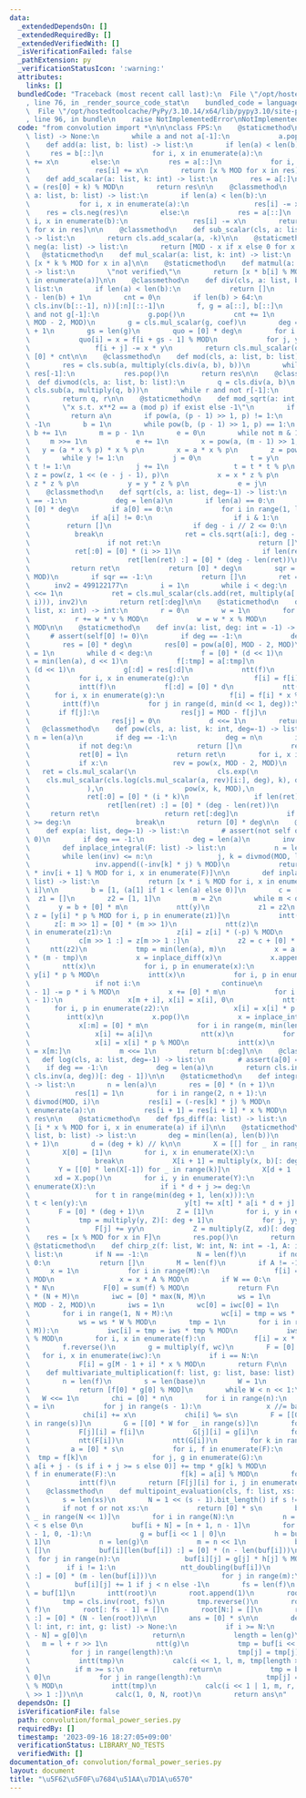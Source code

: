 ```yaml
---
data:
  _extendedDependsOn: []
  _extendedRequiredBy: []
  _extendedVerifiedWith: []
  _isVerificationFailed: false
  _pathExtension: py
  _verificationStatusIcon: ':warning:'
  attributes:
    links: []
  bundledCode: "Traceback (most recent call last):\n  File \"/opt/hostedtoolcache/PyPy/3.10.14/x64/lib/pypy3.10/site-packages/onlinejudge_verify/documentation/build.py\"\
    , line 76, in _render_source_code_stat\n    bundled_code = language.bundle(\n\
    \  File \"/opt/hostedtoolcache/PyPy/3.10.14/x64/lib/pypy3.10/site-packages/onlinejudge_verify/languages/python.py\"\
    , line 96, in bundle\n    raise NotImplementedError\nNotImplementedError\n"
  code: "from convolution import *\n\n\nclass FPS:\n    @staticmethod\n    def shrink(a:\
    \ list) -> None:\n        while a and not a[-1]:\n            a.pop()\n\n    @staticmethod\n\
    \    def add(a: list, b: list) -> list:\n        if len(a) < len(b):\n       \
    \     res = b[::]\n            for i, x in enumerate(a):\n                res[i]\
    \ += x\n        else:\n            res = a[::]\n            for i, x in enumerate(b):\n\
    \                res[i] += x\n        return [x % MOD for x in res]\n\n    @staticmethod\n\
    \    def add_scalar(a: list, k: int) -> list:\n        res = a[:]\n        res[0]\
    \ = (res[0] + k) % MOD\n        return res\n\n    @classmethod\n    def sub(cls,\
    \ a: list, b: list) -> list:\n        if len(a) < len(b):\n            res = b[::]\n\
    \            for i, x in enumerate(a):\n                res[i] -= x\n        \
    \    res = cls.neg(res)\n        else:\n            res = a[::]\n            for\
    \ i, x in enumerate(b):\n                res[i] -= x\n        return [x % MOD\
    \ for x in res]\n\n    @classmethod\n    def sub_scalar(cls, a: list, k: int)\
    \ -> list:\n        return cls.add_scalar(a, -k)\n\n    @staticmethod\n    def\
    \ neg(a: list) -> list:\n        return [MOD - x if x else 0 for x in a]\n\n \
    \   @staticmethod\n    def mul_scalar(a: list, k: int) -> list:\n        return\
    \ [x * k % MOD for x in a]\n\n    @staticmethod\n    def matmul(a: list, b: list)\
    \ -> list:\n        \"not verified\"\n        return [x * b[i] % MOD for i, x\
    \ in enumerate(a)]\n\n    @classmethod\n    def div(cls, a: list, b: list) ->\
    \ list:\n        if len(a) < len(b):\n            return []\n        n = len(a)\
    \ - len(b) + 1\n        cnt = 0\n        if len(b) > 64:\n            return multiply(a[::-1][:n],\
    \ cls.inv(b[::-1], n))[:n][::-1]\n        f, g = a[::], b[::]\n        while g\
    \ and not g[-1]:\n            g.pop()\n            cnt += 1\n        coef = pow(g[-1],\
    \ MOD - 2, MOD)\n        g = cls.mul_scalar(g, coef)\n        deg = len(f) - len(g)\
    \ + 1\n        gs = len(g)\n        quo = [0] * deg\n        for i in range(deg)[::-1]:\n\
    \            quo[i] = x = f[i + gs - 1] % MOD\n            for j, y in enumerate(g):\n\
    \                f[i + j] -= x * y\n        return cls.mul_scalar(quo, coef) +\
    \ [0] * cnt\n\n    @classmethod\n    def mod(cls, a: list, b: list) -> list:\n\
    \        res = cls.sub(a, multiply(cls.div(a, b), b))\n        while res and not\
    \ res[-1]:\n            res.pop()\n        return res\n\n    @classmethod\n  \
    \  def divmod(cls, a: list, b: list):\n        q = cls.div(a, b)\n        r =\
    \ cls.sub(a, multiply(q, b))\n        while r and not r[-1]:\n            r.pop()\n\
    \        return q, r\n\n    @staticmethod\n    def mod_sqrt(a: int, p: int):\n\
    \        \"x s.t. x**2 == a (mod p) if exist else -1\"\n        if a < 2:\n  \
    \          return a\n        if pow(a, (p - 1) >> 1, p) != 1:\n            return\
    \ -1\n        b = 1\n        while pow(b, (p - 1) >> 1, p) == 1:\n           \
    \ b += 1\n        m = p - 1\n        e = 0\n        while not m & 1:\n       \
    \     m >>= 1\n            e += 1\n        x = pow(a, (m - 1) >> 1, p)\n     \
    \   y = (a * x % p) * x % p\n        x = a * x % p\n        z = pow(b, m, p)\n\
    \        while y != 1:\n            j = 0\n            t = y\n            while\
    \ t != 1:\n                j += 1\n                t = t * t % p\n           \
    \ z = pow(z, 1 << (e - j - 1), p)\n            x = x * z % p\n            z =\
    \ z * z % p\n            y = y * z % p\n            e = j\n        return x\n\n\
    \    @classmethod\n    def sqrt(cls, a: list, deg=-1) -> list:\n        if deg\
    \ == -1:\n            deg = len(a)\n        if len(a) == 0:\n            return\
    \ [0] * deg\n        if a[0] == 0:\n            for i in range(1, len(a)):\n \
    \               if a[i] != 0:\n                    if i & 1:\n               \
    \         return []\n                    if deg - i // 2 <= 0:\n             \
    \           break\n                    ret = cls.sqrt(a[i:], deg - i // 2)\n \
    \                   if not ret:\n                        return []\n         \
    \           ret[:0] = [0] * (i >> 1)\n                    if len(ret) < deg:\n\
    \                        ret[len(ret) :] = [0] * (deg - len(ret))\n          \
    \          return ret\n            return [0] * deg\n        sqr = cls.mod_sqrt(a[0],\
    \ MOD)\n        if sqr == -1:\n            return []\n        ret = [sqr]\n  \
    \      inv2 = 499122177\n        i = 1\n        while i < deg:\n            i\
    \ <<= 1\n            ret = cls.mul_scalar(cls.add(ret, multiply(a[:i], cls.inv(ret,\
    \ i))), inv2)\n        return ret[:deg]\n\n    @staticmethod\n    def eval(a:\
    \ list, x: int) -> int:\n        r = 0\n        w = 1\n        for v in a:\n \
    \           r += w * v % MOD\n            w = w * x % MOD\n        return r %\
    \ MOD\n\n    @staticmethod\n    def inv(a: list, deg: int = -1) -> list:\n   \
    \     # assert(self[0] != 0)\n        if deg == -1:\n            deg = len(a)\n\
    \        res = [0] * deg\n        res[0] = pow(a[0], MOD - 2, MOD)\n        d\
    \ = 1\n        while d < deg:\n            f = [0] * (d << 1)\n            tmp\
    \ = min(len(a), d << 1)\n            f[:tmp] = a[:tmp]\n            g = [0] *\
    \ (d << 1)\n            g[:d] = res[:d]\n            ntt(f)\n            ntt(g)\n\
    \            for i, x in enumerate(g):\n                f[i] = f[i] * x % MOD\n\
    \            intt(f)\n            f[:d] = [0] * d\n            ntt(f)\n      \
    \      for i, x in enumerate(g):\n                f[i] = f[i] * x % MOD\n    \
    \        intt(f)\n            for j in range(d, min(d << 1, deg)):\n         \
    \       if f[j]:\n                    res[j] = MOD - f[j]\n                else:\n\
    \                    res[j] = 0\n            d <<= 1\n        return res\n\n \
    \   @classmethod\n    def pow(cls, a: list, k: int, deg=-1) -> list:\n       \
    \ n = len(a)\n        if deg == -1:\n            deg = n\n        if k == 0:\n\
    \            if not deg:\n                return []\n            ret = [0] * deg\n\
    \            ret[0] = 1\n            return ret\n        for i, x in enumerate(a):\n\
    \            if x:\n                rev = pow(x, MOD - 2, MOD)\n             \
    \   ret = cls.mul_scalar(\n                    cls.exp(\n                    \
    \    cls.mul_scalar(cls.log(cls.mul_scalar(a, rev)[i:], deg), k), deg\n      \
    \              ),\n                    pow(x, k, MOD),\n                )\n  \
    \              ret[:0] = [0] * (i * k)\n                if len(ret) < deg:\n \
    \                   ret[len(ret) :] = [0] * (deg - len(ret))\n               \
    \     return ret\n                return ret[:deg]\n            if (i + 1) * k\
    \ >= deg:\n                break\n        return [0] * deg\n\n    @staticmethod\n\
    \    def exp(a: list, deg=-1) -> list:\n        # assert(not self or self[0] ==\
    \ 0)\n        if deg == -1:\n            deg = len(a)\n        inv = [0, 1]\n\n\
    \        def inplace_integral(F: list) -> list:\n            n = len(F)\n    \
    \        while len(inv) <= n:\n                j, k = divmod(MOD, len(inv))\n\
    \                inv.append((-inv[k] * j) % MOD)\n            return [0] + [x\
    \ * inv[i + 1] % MOD for i, x in enumerate(F)]\n\n        def inplace_diff(F:\
    \ list) -> list:\n            return [x * i % MOD for i, x in enumerate(F) if\
    \ i]\n\n        b = [1, (a[1] if 1 < len(a) else 0)]\n        c = [1]\n      \
    \  z1 = []\n        z2 = [1, 1]\n        m = 2\n        while m < deg:\n     \
    \       y = b + [0] * m\n            ntt(y)\n            z1 = z2\n           \
    \ z = [y[i] * p % MOD for i, p in enumerate(z1)]\n            intt(z)\n      \
    \      z[: m >> 1] = [0] * (m >> 1)\n            ntt(z)\n            for i, p\
    \ in enumerate(z1):\n                z[i] = z[i] * (-p) % MOD\n            intt(z)\n\
    \            c[m >> 1 :] = z[m >> 1 :]\n            z2 = c + [0] * m\n       \
    \     ntt(z2)\n            tmp = min(len(a), m)\n            x = a[:tmp] + [0]\
    \ * (m - tmp)\n            x = inplace_diff(x)\n            x.append(0)\n    \
    \        ntt(x)\n            for i, p in enumerate(x):\n                x[i] =\
    \ y[i] * p % MOD\n            intt(x)\n            for i, p in enumerate(b):\n\
    \                if not i:\n                    continue\n                x[i\
    \ - 1] -= p * i % MOD\n            x += [0] * m\n            for i in range(m\
    \ - 1):\n                x[m + i], x[i] = x[i], 0\n            ntt(x)\n      \
    \      for i, p in enumerate(z2):\n                x[i] = x[i] * p % MOD\n   \
    \         intt(x)\n            x.pop()\n            x = inplace_integral(x)\n\
    \            x[:m] = [0] * m\n            for i in range(m, min(len(a), m << 1)):\n\
    \                x[i] += a[i]\n            ntt(x)\n            for i, p in enumerate(y):\n\
    \                x[i] = x[i] * p % MOD\n            intt(x)\n            b[m:]\
    \ = x[m:]\n            m <<= 1\n        return b[:deg]\n\n    @classmethod\n \
    \   def log(cls, a: list, deg=-1) -> list:\n        # assert(a[0] == 1)\n    \
    \    if deg == -1:\n            deg = len(a)\n        return cls.integral(multiply(cls.fps_diff(a),\
    \ cls.inv(a, deg))[: deg - 1])\n\n    @staticmethod\n    def integral(a: list)\
    \ -> list:\n        n = len(a)\n        res = [0] * (n + 1)\n        if n:\n \
    \           res[1] = 1\n        for i in range(2, n + 1):\n            j, k =\
    \ divmod(MOD, i)\n            res[i] = (-res[k] * j) % MOD\n        for i, x in\
    \ enumerate(a):\n            res[i + 1] = res[i + 1] * x % MOD\n        return\
    \ res\n\n    @staticmethod\n    def fps_diff(a: list) -> list:\n        return\
    \ [i * x % MOD for i, x in enumerate(a) if i]\n\n    @staticmethod\n    def composition(a:\
    \ list, b: list) -> list:\n        deg = min(len(a), len(b))\n        k = int(deg**0.5\
    \ + 1)\n        d = (deg + k) // k\n\n        X = [[] for _ in range(k + 1)]\n\
    \        X[0] = [1]\n        for i, x in enumerate(X):\n            if i == k:\n\
    \                break\n            X[i + 1] = multiply(x, b)[: deg + 1]\n\n \
    \       Y = [[0] * len(X[-1]) for _ in range(k)]\n        X[d + 1 :] = []\n  \
    \      xd = X.pop()\n        for i, y in enumerate(Y):\n            for j, x in\
    \ enumerate(X):\n                if i * d + j >= deg:\n                    break\n\
    \                for t in range(min(deg + 1, len(x))):\n                    if\
    \ t < len(y):\n                        y[t] += x[t] * a[i * d + j] % MOD\n\n \
    \       F = [0] * (deg + 1)\n        Z = [1]\n        for i, y in enumerate(Y):\n\
    \            tmp = multiply(y, Z)[: deg + 1]\n            for j, yy in enumerate(tmp):\n\
    \                F[j] += yy\n            Z = multiply(Z, xd)[: deg + 1]\n    \
    \    res = [x % MOD for x in F]\n        res.pop()\n        return res\n\n   \
    \ @staticmethod\n    def chirp_z(f: list, W: int, N: int = -1, A: int = 1) ->\
    \ list:\n        if N == -1:\n            N = len(f)\n        if not f or N ==\
    \ 0:\n            return []\n        M = len(f)\n        if A != -1:\n       \
    \     x = 1\n            for i in range(M):\n                f[i] = f[i] * x %\
    \ MOD\n                x = x * A % MOD\n        if W == 0:\n            F = [f[0]]\
    \ * N\n            F[0] = sum(f) % MOD\n            return F\n        wc = [0]\
    \ * (N + M)\n        iwc = [0] * max(N, M)\n        ws = 1\n        iW = pow(W,\
    \ MOD - 2, MOD)\n        iws = 1\n        wc[0] = iwc[0] = 1\n        tmp = 1\n\
    \        for i in range(1, N + M):\n            wc[i] = tmp = ws * tmp % MOD\n\
    \            ws = ws * W % MOD\n        tmp = 1\n        for i in range(1, max(N,\
    \ M)):\n            iwc[i] = tmp = iws * tmp % MOD\n            iws = iws * iW\
    \ % MOD\n        for i, x in enumerate(f):\n            f[i] = x * iwc[i] % MOD\n\
    \        f.reverse()\n        g = multiply(f, wc)\n        F = [0] * N\n     \
    \   for i, x in enumerate(iwc):\n            if i == N:\n                break\n\
    \            F[i] = g[M - 1 + i] * x % MOD\n        return F\n\n    @staticmethod\n\
    \    def multivariate_multiplication(f: list, g: list, base: list) -> list:\n\
    \        n = len(f)\n        s = len(base)\n        W = 1\n        if s == 0:\n\
    \            return [f[0] * g[0] % MOD]\n        while W < n << 1:\n         \
    \   W <<= 1\n        chi = [0] * n\n        for i in range(n):\n            x\
    \ = i\n            for j in range(s - 1):\n                x //= base[j]\n   \
    \             chi[i] += x\n            chi[i] %= s\n        F = [[0] * W for _\
    \ in range(s)]\n        G = [[0] * W for _ in range(s)]\n        for i, j in enumerate(chi):\n\
    \            F[j][i] = f[i]\n            G[j][i] = g[i]\n        for i in range(s):\n\
    \            ntt(F[i])\n            ntt(G[i])\n        for k in range(W):\n  \
    \          a = [0] * s\n            for i, f in enumerate(F):\n              \
    \  tmp = f[k]\n                for j, g in enumerate(G):\n                   \
    \ a[i + j - (s if i + j >= s else 0)] += tmp * g[k] % MOD\n            for i,\
    \ f in enumerate(F):\n                f[k] = a[i] % MOD\n        for f in F:\n\
    \            intt(f)\n        return [F[j][i] for i, j in enumerate(chi)]\n\n\
    \    @classmethod\n    def multipoint_evaluation(cls, f: list, xs: list) -> list:\n\
    \        s = len(xs)\n        N = 1 << (s - 1).bit_length() if s != 1 else 2\n\
    \        if not f or not xs:\n            return [0] * s\n        buf = [[] for\
    \ _ in range(N << 1)]\n        for i in range(N):\n            n = -xs[i] if i\
    \ < s else 0\n            buf[i + N] = [n + 1, n - 1]\n        for i in range(N\
    \ - 1, 0, -1):\n            g = buf[i << 1 | 0]\n            h = buf[i << 1 |\
    \ 1]\n            n = len(g)\n            m = n << 1\n            buf[i][n:] =\
    \ []\n            buf[i][len(buf[i]) :] = [0] * (n - len(buf[i]))\n          \
    \  for j in range(n):\n                buf[i][j] = g[j] * h[j] % MOD - 1\n   \
    \         if i != 1:\n                ntt_doubling(buf[i])\n                buf[i][len(buf[i])\
    \ :] = [0] * (m - len(buf[i]))\n                for j in range(m):\n         \
    \           buf[i][j] += 1 if j < n else -1\n        fs = len(f)\n        root\
    \ = buf[1]\n        intt(root)\n        root.append(1)\n        root.reverse()\n\
    \        tmp = cls.inv(root, fs)\n        tmp.reverse()\n        root = multiply(tmp,\
    \ f)\n        root[: fs - 1] = []\n        root[N:] = []\n        root[len(root)\
    \ :] = [0] * (N - len(root))\n\n        ans = [0] * s\n\n        def calc(i: int,\
    \ l: int, r: int, g: list) -> None:\n            if i >= N:\n                ans[i\
    \ - N] = g[0]\n                return\n            length = len(g)\n         \
    \   m = l + r >> 1\n            ntt(g)\n            tmp = buf[i << 1 | 1]\n  \
    \          for j in range(length):\n                tmp[j] = tmp[j] * g[j] % MOD\n\
    \            intt(tmp)\n            calc(i << 1, l, m, tmp[length >> 1 :])\n \
    \           if m >= s:\n                return\n            tmp = buf[i << 1 |\
    \ 0]\n            for j in range(length):\n                tmp[j] = tmp[j] * g[j]\
    \ % MOD\n            intt(tmp)\n            calc(i << 1 | 1, m, r, tmp[length\
    \ >> 1 :])\n\n        calc(1, 0, N, root)\n        return ans\n"
  dependsOn: []
  isVerificationFile: false
  path: convolution/formal_power_series.py
  requiredBy: []
  timestamp: '2023-09-16 18:27:05+09:00'
  verificationStatus: LIBRARY_NO_TESTS
  verifiedWith: []
documentation_of: convolution/formal_power_series.py
layout: document
title: "\u5F62\u5F0F\u7684\u51AA\u7D1A\u6570"
---
```

